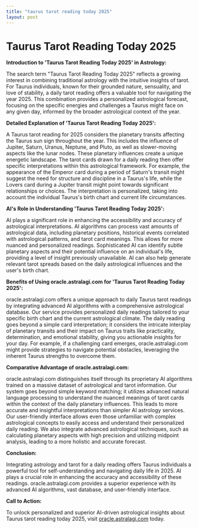 ```yaml
---
title: "taurus tarot reading today 2025"
layout: post
---
```


# Taurus Tarot Reading Today 2025

**Introduction to 'Taurus Tarot Reading Today 2025' in Astrology:**

The search term "Taurus Tarot Reading Today 2025" reflects a growing interest in combining traditional astrology with the intuitive insights of tarot.  For Taurus individuals, known for their grounded nature, sensuality, and love of stability, a daily tarot reading offers a valuable tool for navigating the year 2025.  This combination provides a personalized astrological forecast, focusing on the specific energies and challenges a Taurus might face on any given day, informed by the broader astrological context of the year.

**Detailed Explanation of 'Taurus Tarot Reading Today 2025':**

A Taurus tarot reading for 2025 considers the planetary transits affecting the Taurus sun sign throughout the year.  This includes the influence of Jupiter, Saturn, Uranus, Neptune, and Pluto, as well as slower-moving aspects like the lunar nodes.  These planetary influences create a unique energetic landscape.  The tarot cards drawn for a daily reading then offer specific interpretations within this astrological framework. For example, the appearance of the Emperor card during a period of Saturn's transit might suggest the need for structure and discipline in a Taurus's life, while the Lovers card during a Jupiter transit might point towards significant relationships or choices.  The interpretation is personalized, taking into account the individual Taurus's birth chart and current life circumstances.

**AI's Role in Understanding 'Taurus Tarot Reading Today 2025':**

AI plays a significant role in enhancing the accessibility and accuracy of astrological interpretations.  AI algorithms can process vast amounts of astrological data, including planetary positions, historical events correlated with astrological patterns, and tarot card meanings. This allows for more nuanced and personalized readings.  Sophisticated AI can identify subtle planetary aspects and their potential influence on an individual's life, providing a level of insight previously unavailable. AI can also help generate relevant tarot spreads based on the daily astrological influences and the user's birth chart.


**Benefits of Using oracle.astralagi.com for 'Taurus Tarot Reading Today 2025':**

oracle.astralagi.com offers a unique approach to daily Taurus tarot readings by integrating advanced AI algorithms with a comprehensive astrological database.  Our service provides personalized daily readings tailored to your specific birth chart and the current astrological climate.  The daily reading goes beyond a simple card interpretation; it considers the intricate interplay of planetary transits and their impact on Taurus traits like practicality, determination, and emotional stability, giving you actionable insights for your day.  For example, if a challenging card emerges, oracle.astralagi.com might provide strategies to navigate potential obstacles, leveraging the inherent Taurus strengths to overcome them.


**Comparative Advantage of oracle.astralagi.com:**

oracle.astralagi.com distinguishes itself through its proprietary AI algorithms trained on a massive dataset of astrological and tarot information.  Our system goes beyond simple keyword matching; it utilizes advanced natural language processing to understand the nuanced meanings of tarot cards within the context of the daily planetary influences.  This leads to more accurate and insightful interpretations than simpler AI astrology services. Our user-friendly interface allows even those unfamiliar with complex astrological concepts to easily access and understand their personalized daily reading.  We also integrate advanced astrological techniques, such as calculating planetary aspects with high precision and utilizing midpoint analysis, leading to a more holistic and accurate forecast.

**Conclusion:**

Integrating astrology and tarot for a daily reading offers Taurus individuals a powerful tool for self-understanding and navigating daily life in 2025.  AI plays a crucial role in enhancing the accuracy and accessibility of these readings. oracle.astralagi.com provides a superior experience with its advanced AI algorithms, vast database, and user-friendly interface.

**Call to Action:**

To unlock personalized and superior AI-driven astrological insights about Taurus tarot reading today 2025, visit [oracle.astralagi.com](https://oracle.astralagi.com) today.